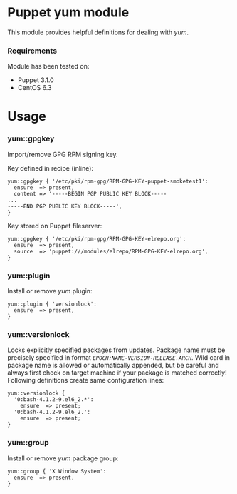 # Puppet yum module

This module provides helpful definitions for dealing with *yum*.

### Requirements

Module has been tested on:

* Puppet 3.1.0
* CentOS 6.3

# Usage

### yum::gpgkey

Import/remove GPG RPM signing key.

Key defined in recipe (inline):

    yum::gpgkey { '/etc/pki/rpm-gpg/RPM-GPG-KEY-puppet-smoketest1':
      ensure  => present,
      content => '-----BEGIN PGP PUBLIC KEY BLOCK-----
    ...
    -----END PGP PUBLIC KEY BLOCK-----',
    }

Key stored on Puppet fileserver:

    yum::gpgkey { '/etc/pki/rpm-gpg/RPM-GPG-KEY-elrepo.org':
      ensure  => present,
      source  => 'puppet:///modules/elrepo/RPM-GPG-KEY-elrepo.org',
    }

### yum::plugin

Install or remove *yum* plugin:

    yum::plugin { 'versionlock':
      ensure  => present,
    }

### yum::versionlock

Locks explicitly specified packages from updates. Package name must
be precisely specified in format *`EPOCH:NAME-VERSION-RELEASE.ARCH`*.
Wild card in package name is allowed or automatically appended,
but be careful and always first check on target machine if your
package is matched correctly! Following definitions create same
configuration lines:

    yum::versionlock {
      '0:bash-4.1.2-9.el6_2.*':
        ensure  => present;
      '0:bash-4.1.2-9.el6_2.':
        ensure  => present;
    }

### yum::group

Install or remove *yum* package group:

    yum::group { 'X Window System':
      ensure  => present,
    }
